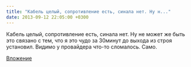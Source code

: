 ```yaml
---
title: "Кабель целый, сопротивление есть, синала нет. Ну н..."
date: 2013-09-12 22:05:00 +0300
---
```


Кабель целый, сопротивление есть, синала нет. Ну не может же быть это связано с тем, что я это чудо за 30минут до выхода из строя установил. Видимо у провайдера что-то сломалось. Само.

[Вложение](https://vk.com/photo41076938_310871297)
